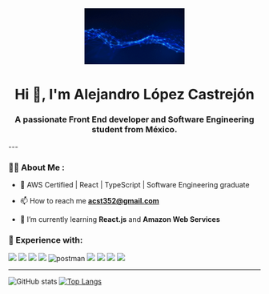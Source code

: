<div id="header" align="center">
    <img src="https://github.com/acst352/acst352/blob/main/giphy.gif" width="200" />
    <h1 align="center">Hi 👋, I'm Alejandro López Castrejón</h1>
    <h3 align="center">A passionate Front End developer and Software Engineering student from México.</h3>
</div>
---

### 👨‍💻 About Me :

- 📝 AWS Certified | React | TypeScript | Software Engineering graduate

- 📫 How to reach me **acst352@gmail.com**

- 🌱 I’m currently learning **React.js** and **Amazon Web Services**

<div align="left">
    <h3>🔨 Experience with:</h3>
    <div>
    <img src="https://img.icons8.com/color/48/000000/react-native.png"/>
    <img src="https://img.icons8.com/color/48/000000/javascript.png"/>
    <img src="https://img.icons8.com/color/48/000000/html-5.png"/>
    <img src="https://img.icons8.com/?size=48&id=54087&format=png"/>
    <img src="https://www.vectorlogo.zone/logos/getpostman/getpostman-icon.svg" alt="postman" width="45" height="45"/>
    <img src="https://img.icons8.com/color/48/000000/git.png"/>
    <img src="https://img.icons8.com/color/48/000000/figma--v1.png"/>
    <img src="https://img.icons8.com/color/48/000000/ubuntu--v1.png"/>
    <img src="https://img.icons8.com/?size=48&id=74402&format=png"/>
    </div>
</div>

---

![GitHub stats](https://github-readme-stats.vercel.app/api?username=acst352&show_icons=true&theme=transparent)
[![Top Langs](https://github-readme-stats.vercel.app/api/top-langs/?username=acst352&layout=compact&theme=transparent)](https://github.com/anuraghazra/github-readme-stats)
